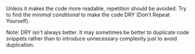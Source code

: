 Unless it makes the code more readable, repetition should be avoided.
Try to find the _minimal conditional_ to make the code DRY (Don't Repeat Yourself).

Note: DRY isn't always better. It may sometimes be better to duplicate code snippets rather than to introduce 
unnecessary complexity just to avoid duplication.
